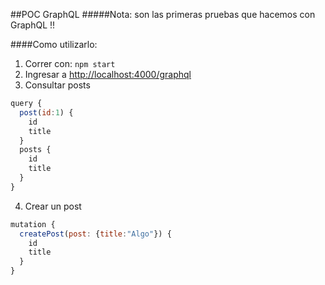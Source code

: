 ##POC GraphQL
#####Nota: son las primeras pruebas que hacemos con GraphQL !!

####Como utilizarlo:
1. Correr con: ```npm start```
2. Ingresar a [http://localhost:4000/graphql](http://localhost:4000/graphql)
3. Consultar posts
```javascript
query {
  post(id:1) {
    id
    title
  }
  posts {
    id
    title
  }
}
```
4. Crear un post
```javascript
mutation {
  createPost(post: {title:"Algo"}) {
    id
    title
  }
}
```